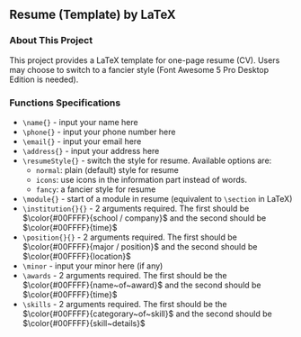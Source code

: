 ## Resume (Template) by LaTeX

### About This Project
This project provides a LaTeX template for one-page resume (CV). Users may choose to switch to a fancier style (Font Awesome 5 Pro Desktop Edition is needed).
### Functions Specifications
* `\name{}` - input your name here
* `\phone{}` - input your phone number here
* `\email{}` - input your email here
* `\address{}` - input your address here
* `\resumeStyle{}` - switch the style for resume. Available options are:
    * `normal`: plain (default) style for resume
    * `icons`: use icons in the information part instead of words.
    * `fancy`: a fancier style for resume
* `\module{}` - start of a module in resume (equivalent to `\section` in LaTeX)
* `\institution{}{}` - 2 arguments required. The first should be $\color{#00FFFF}{school / company}$ and the second should be $\color{#00FFFF}{time}$
* `\position{}{}` - 2 arguments required. The first should be $\color{#00FFFF}{major / position}$ and the second should be $\color{#00FFFF}{location}$
* `\minor` - input your minor here (if any)
* `\awards` - 2 arguments required. The first should be the $\color{#00FFFF}{name~of~award}$ and the second should be $\color{#00FFFF}{time}$
* `\skills` - 2 arguments required. The first should be the $\color{#00FFFF}{categorary~of~skill}$ and the second should be $\color{#00FFFF}{skill~details}$
